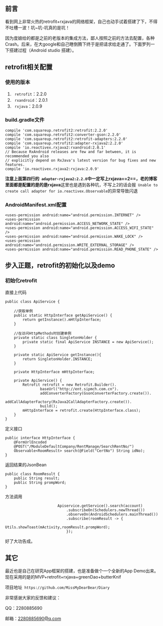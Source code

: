 ## 前言
看到网上非常火热的retrofit+rxjava的网络框架，自己也动手试着搭建了下，不得不吐槽一波！坑~坑-坑真的是坑！

因为度娘给的都是之前的老版本的集成方法，鄙人按照之前的方法去配置，各种Crash。后来，在大google和自己瞎倒腾下终于是把请求给走通了。下面罗列一下搭建过程（Android studio 搭建）。
## retrofit相关配置
### 使用的版本
1. ` retrofit`：2.2.0
2. ` rxandroid`：2.0.1
3. ` rxjava`：2.0.9
### build.gradle文件

```
compile 'com.squareup.retrofit2:retrofit:2.2.0'
compile 'com.squareup.retrofit2:converter-gson:2.2.0'
compile 'com.squareup.retrofit2:retrofit-adapters:2.2.0'
compile 'com.squareup.retrofit2:adapter-rxjava2:2.2.0'
compile 'io.reactivex.rxjava2:rxandroid:2.0.1'
// Because RxAndroid releases are few and far between, it is recommended you also
// explicitly depend on RxJava's latest version for bug fixes and new features.
compile 'io.reactivex.rxjava2:rxjava:2.0.9'

```
**注意上面第四行的` adapter-rxjava2:2.2.0`中一定写上rxjava==2==，老的博客里面都是配置的是的是rxjava**这里也是遇到各种坑，不写上2的话会报` Unable to create call adapter for io.reactivex.Observable`的异常导致闪退
### AndroidManifest.xml配置

```
<uses-permission android:name="android.permission.INTERNET" />
<uses-permission android:name="android.permission.ACCESS_NETWORK_STATE" />
<uses-permission android:name="android.permission.ACCESS_WIFI_STATE" />
<uses-permission android:name="android.permission.WAKE_LOCK" />
<uses-permission android:name="android.permission.WRITE_EXTERNAL_STORAGE" />
<uses-permission android:name="android.permission.READ_PHONE_STATE" />

```
## 步入正题，retrofit的初始化以及demo
### 初始化retrofit
直接上代码

```
public class ApiService {

    //获取单例
    public static HttpInterface getApiService() {
        return getInstance().mHttpInterface;
    }

    //在访问HttpMethods时创建单例
    private static class SingletonHolder {
        private static final ApiService INSTANCE = new ApiService();
    }

    private static ApiService getInstance(){
        return SingletonHolder.INSTANCE;
    }

    private HttpInterface mHttpInterface;

    private ApiService() {
        Retrofit retrofit = new Retrofit.Builder().
                baseUrl("http://ent.sipmch.com.cn").
                addConverterFactory(GsonConverterFactory.create()).
                addCallAdapterFactory(RxJava2CallAdapterFactory.create()).
                build();
        mHttpInterface = retrofit.create(HttpInterface.class);
    }
}

```
定义接口

```
public interface HttpInterface {
    @FormUrlEncoded
    @POST("/ModuleDefaultCompany/RentManage/SearchRentNo/")
    Observable<RoomResult> search(@Field("CertNo") String idNo);
}
```
返回结果的JsonBean

```
public class RoomResult {
    public String result;
    public String prompWord;
}
```

方法调用

```
                        Apiservice.getService().search(account)
                            .subscribeOn(Schedulers.newThread())
                            .observeOn(AndroidSchedulers.mainThread())
                            .subscribe(roomResult -> {
                                Utils.showToast(mActivity,roomResult.prompWord);
                            });

```
好了大功告成。
## 其它
最近也是自己在研究App框架的搭建，也是准备做个一个全新的App Demo出来。现在采用的是的MVP+retrofit+rxjava+greenDao+butterKnif

项目地址` https://github.com/MissMyDearBear/Diary`

非常感谢大家的反馈和建议：

QQ：2280885690

邮箱：2280885690@q.com
